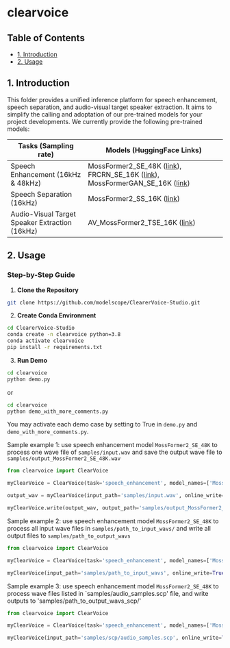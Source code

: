 # clearvoice


## Table of Contents

- [1. Introduction](#1-introduction)
- [2. Usage](#2-usage)

## 1. Introduction

This folder provides a unified inference platform for speech enhancement, speech separation, and audio-visual target speaker extraction. It aims to simplify the calling and adoptation of our pre-trained models for your project developments. We currently provide the following pre-trained models:

| Tasks (Sampling rate) | Models (HuggingFace Links)|
|-------|--------------------------|
|Speech Enhancement (16kHz & 48kHz)| MossFormer2_SE_48K ([link](https://huggingface.co/alibabasglab/MossFormer2_SE_48K)), FRCRN_SE_16K ([link](https://huggingface.co/alibabasglab/FRCRN_SE_16K)), MossFormerGAN_SE_16K ([link](https://huggingface.co/alibabasglab/MossFormerGAN_SE_16K)) | 
|Speech Separation (16kHz)|MossFormer2_SS_16K ([link](https://huggingface.co/alibabasglab/MossFormer2_SS_16K))|
|Audio-Visual Target Speaker Extraction (16kHz)|AV_MossFormer2_TSE_16K ([link](https://huggingface.co/alibabasglab/AV_MossFormer2_TSE_16K))|

## 2. Usage

### Step-by-Step Guide

1. **Clone the Repository**

``` sh
git clone https://github.com/modelscope/ClearerVoice-Studio.git
```

2. **Create Conda Environment**

``` sh
cd ClearerVoice-Studio
conda create -n clearvoice python=3.8
conda activate clearvoice
pip install -r requirements.txt
```

3. **Run Demo**

``` sh
cd clearvoice
python demo.py
```

or 

``` sh
cd clearvoice
python demo_with_more_comments.py
```

You may activate each demo case by setting to True in `demo.py` and `demo_with_more_comments.py`.

Sample example 1: use speech enhancement model `MossFormer2_SE_48K` to process one wave file of `samples/input.wav` and save the output wave file to `samples/output_MossFormer2_SE_48K.wav`

```python
from clearvoice import ClearVoice

myClearVoice = ClearVoice(task='speech_enhancement', model_names=['MossFormer2_SE_48K'])

output_wav = myClearVoice(input_path='samples/input.wav', online_write=False)

myClearVoice.write(output_wav, output_path='samples/output_MossFormer2_SE_48K.wav')
```

Sample example 2: use speech enhancement model `MossFormer2_SE_48K` to process all input wave files in `samples/path_to_input_wavs/` and write all output files to `samples/path_to_output_wavs`

```python
from clearvoice import ClearVoice

myClearVoice = ClearVoice(task='speech_enhancement', model_names=['MossFormer2_SE_48K'])

myClearVoice(input_path='samples/path_to_input_wavs', online_write=True, output_path='samples/path_to_output_wavs')
```

Sample example 3: use speech enhancement model `MossFormer2_SE_48K` to process wave files listed in `samples/audio_samples.scp' file, and write outputs to 'samples/path_to_output_wavs_scp/'

```python
from clearvoice import ClearVoice

myClearVoice = ClearVoice(task='speech_enhancement', model_names=['MossFormer2_SE_48K'])

myClearVoice(input_path='samples/scp/audio_samples.scp', online_write=True, output_path='samples/path_to_output_wavs_scp')
```

